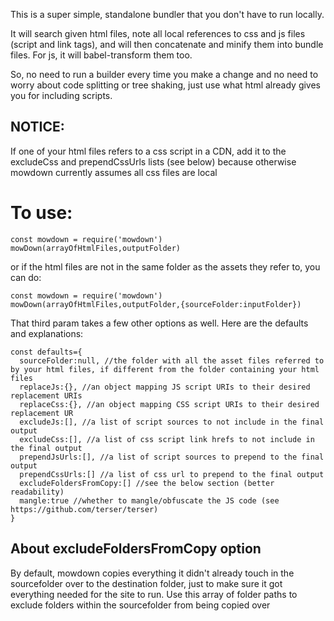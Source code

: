 This is a super simple, standalone bundler that you don't have to run locally. 

It will search given html files, note all local references to css and js files (script and link tags), and will then concatenate and minify them into bundle files. For js, it will babel-transform them too.

So, no need to run a builder every time you make a change and no need to worry about code splitting or tree shaking, just use what html already gives you for including scripts.

## NOTICE: 

If one of your html files refers to a css script in a CDN, add it to the excludeCss and prependCssUrls lists (see below) because otherwise mowdown currently assumes all css files are local

# To use:
```
const mowdown = require('mowdown')
mowDown(arrayOfHtmlFiles,outputFolder)
```
or if the html files are not in the same folder as the assets they refer to, you can do:
```
const mowdown = require('mowdown')
mowDown(arrayOfHtmlFiles,outputFolder,{sourceFolder:inputFolder})
```
That third param takes a few other options as well. Here are the defaults and explanations:
```
const defaults={
  sourceFolder:null, //the folder with all the asset files referred to by your html files, if different from the folder containing your html files
  replaceJs:{}, //an object mapping JS script URIs to their desired replacement URIs
  replaceCss:{}, //an object mapping CSS script URIs to their desired replacement UR
  excludeJs:[], //a list of script sources to not include in the final output
  excludeCss:[], //a list of css script link hrefs to not include in the final output
  prependJsUrls:[], //a list of script sources to prepend to the final output
  prependCssUrls:[] //a list of css url to prepend to the final output
  excludeFoldersFromCopy:[] //see the below section (better readability)
  mangle:true //whether to mangle/obfuscate the JS code (see https://github.com/terser/terser)
}
```
## About excludeFoldersFromCopy option

By default, mowdown copies everything it didn't already touch in the sourcefolder over to the destination folder, just to make sure it got everything needed for the site to run. Use this array of folder paths to exclude folders within the sourcefolder from being copied over